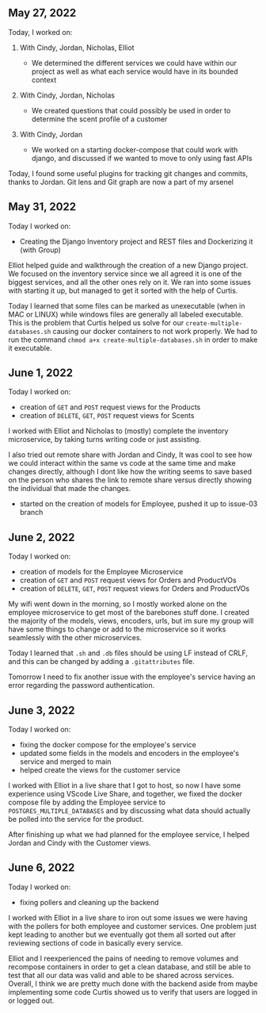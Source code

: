 ## May 27, 2022

Today, I worked on:

1. With Cindy, Jordan, Nicholas, Elliot

   - We determined the different services we could have within our project
     as well as what each service would have in its bounded context

2. With Cindy, Jordan, Nicholas

   - We created questions that could possibly be used in order to determine
     the scent profile of a customer

3. With Cindy, Jordan
   - We worked on a starting docker-compose that could work with django, and
     discussed if we wanted to move to only using fast APIs

Today, I found some useful plugins for tracking git changes and commits,
thanks to Jordan. Git lens and Git graph are now a part of my arsenel


## May 31, 2022

Today I worked on:

- Creating the Django Inventory project and REST files and Dockerizing it (with Group)

Elliot helped guide and walkthrough the creation of a new Django project. We focused on the inventory service since we all agreed it is one of the biggest services, and all the other ones rely on it. We ran into some issues with starting it up, but managed to get it sorted with the help of Curtis.

Today I learned that some files can be marked as unexecutable (when in MAC or LINUX) while windows files are generally all labeled executable. This is the problem that Curtis helped us solve for our `create-multiple-databases.sh` causing our docker containers to not work properly. We had to run the command `chmod a+x create-multiple-databases.sh` in order to make it executable.


## June 1, 2022

Today I worked on:

- creation of `GET` and `POST` request views for the Products
- creation of `DELETE`, `GET`, `POST` request views for Scents

I worked with Elliot and Nicholas to (mostly) complete the inventory microservice, by taking turns writing code or just assisting.

I also tried out remote share with Jordan and Cindy, It was cool to see how we could interact within the same vs code at the same time and make changes directly, although I dont like how the writing seems to save based on the person who shares the link to remote share versus directly showing the individual that made the changes.

- started on the creation of models for Employee, pushed it up to issue-03 branch

## June 2, 2022
Today I worked on:

- creation of models for the Employee Microservice
- creation of `GET` and `POST` request views for Orders and ProductVOs
- creation of `DELETE`, `GET`, `POST` request views for Orders and ProductVOs

My wifi went down in the morning, so I mostly worked alone on the employee microservice to get most of the barebones stuff done. I created the majority of the models, views, encoders, urls, but im sure my group will have some things to change or add to the microservice so it works seamlessly with the other microservices.

Today I learned that `.sh` and `.db` files should be using LF instead of CRLF, and this can be changed by adding a `.gitattributes` file.

Tomorrow I need to fix another issue with the employee's service having an error regarding the password authentication.

## June 3, 2022
Today I worked on:

- fixing the docker compose for the employee's service
- updated some fields in the models and encoders in the employee's service and merged to main
- helped create the views for the customer service

I worked with Elliot in a live share that I got to host, so now I have some experience using VScode Live Share, and together, we fixed the docker compose file 
by adding the Employee service to `POSTGRES_MULTIPLE_DATABASES` and by discussing what data should actually be polled into the service for the product. 

After finishing up what we had planned for the employee service, I helped Jordan and Cindy with the Customer views.

## June 6, 2022
Today I worked on:

- fixing pollers and cleaning up the backend

I worked with Elliot in a live share to iron out some issues we were having with the pollers for both employee and customer services. One problem just kept leading to another but we eventually got them all sorted out after reviewing sections of code in basically every service.

Elliot and I reexperienced the pains of needing to remove volumes and recompose containers in order to get a clean database, and still be able to test that all our data was valid and able to be shared across services. Overall, I think we are pretty much done with the backend aside from maybe implementing some code Curtis showed us to verify that users are logged in or logged out.


